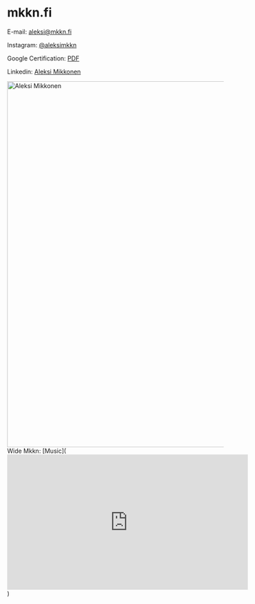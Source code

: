 # mkkn.fi


E-mail: [aleksi@mkkn.fi](mailto:aleksi@mkkn.fi)

Instagram: [@aleksimkkn](https://www.instagram.com/aleksimkkn/)

Google Certification: [PDF](https://mkkn.fi/Aleksi%20Mikkonen%2C%20Google%20Digital%20Marketing.pdf)

Linkedin: [Aleksi Mikkonen](https://fi.linkedin.com/in/aleksi-mikkonen-2b39051b4?trk=profile-badge)

<!DOCTYPE html>
<html>
   <head>
      <title>Aleksi Mikkonen</title>
   </head>

   <body>
      <img src="https://cdn.discordapp.com/attachments/610860693612396555/750247091049201675/aleksi.png" alt="Aleksi Mikkonen" width="700"
         height="852"> 
   </body>
 <html>
Wide Mkkn: [Music](<iframe width="560" height="315" src="https://www.youtube.com/embed/evtzByeNxZw" frameborder="0" allow="accelerometer; autoplay; encrypted-media; gyroscope; picture-in-picture" allowfullscreen></iframe>)
   
